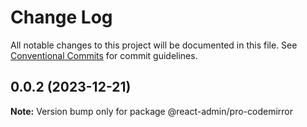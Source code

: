 # Change Log

All notable changes to this project will be documented in this file.
See [Conventional Commits](https://conventionalcommits.org) for commit guidelines.

## 0.0.2 (2023-12-21)

**Note:** Version bump only for package @react-admin/pro-codemirror
